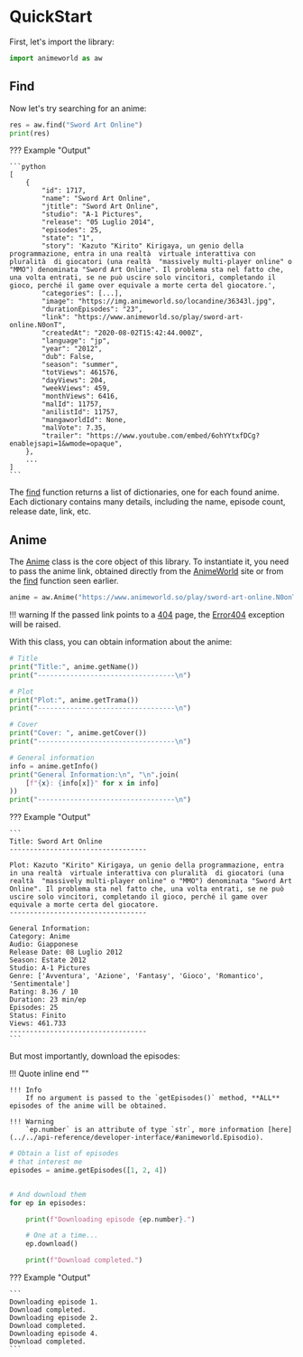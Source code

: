 # QuickStart

First, let's import the library:

```python linenums="1"
import animeworld as aw
```

## Find

Now let's try searching for an anime:

```python linenums="2"
res = aw.find("Sword Art Online")
print(res)
```
??? Example "Output"

    ```python
    [
        {
            "id": 1717,
            "name": "Sword Art Online",
            "jtitle": "Sword Art Online",
            "studio": "A-1 Pictures",
            "release": "05 Luglio 2014",
            "episodes": 25,
            "state": "1",
            "story": 'Kazuto "Kirito" Kirigaya, un genio della programmazione, entra in una realtà  virtuale interattiva con pluralità  di giocatori (una realtà  "massively multi-player online" o "MMO") denominata "Sword Art Online". Il problema sta nel fatto che, una volta entrati, se ne può uscire solo vincitori, completando il gioco, perché il game over equivale a morte certa del giocatore.',
            "categories": [...],
            "image": "https://img.animeworld.so/locandine/36343l.jpg",
            "durationEpisodes": "23",
            "link": "https://www.animeworld.so/play/sword-art-online.N0onT",
            "createdAt": "2020-08-02T15:42:44.000Z",
            "language": "jp",
            "year": "2012",
            "dub": False,
            "season": "summer",
            "totViews": 461576,
            "dayViews": 204,
            "weekViews": 459,
            "monthViews": 6416,
            "malId": 11757,
            "anilistId": 11757,
            "mangaworldId": None,
            "malVote": 7.35,
            "trailer": "https://www.youtube.com/embed/6ohYYtxfDCg?enablejsapi=1&wmode=opaque",
        },
        ...
    ]
    ```

The [find](../../api-reference/developer-interface/#animeworld.find) function returns a list of dictionaries, one for each found anime. Each dictionary contains many details, including the name, episode count, release date, link, etc.

## Anime

The [Anime](../../api-reference/developer-interface/#animeworld.Anime) class is the core object of this library. To instantiate it, you need to pass the anime link, obtained directly from the [AnimeWorld](https://www.animeworld.so/) site or from the [find](../../api-reference/developer-interface/#animeworld.find) function seen earlier.

```python linenums="4"
anime = aw.Anime("https://www.animeworld.so/play/sword-art-online.N0onT")
```

!!! warning 
    If the passed link points to a [404](https://www.animeworld.so/404) page, the [Error404](../../api-reference/exceptions/#animeworld.exceptions.Error404) exception will be raised.

With this class, you can obtain information about the anime:

```python linenums="5"
# Title
print("Title:", anime.getName())
print("----------------------------------\n")

# Plot
print("Plot:", anime.getTrama())
print("----------------------------------\n")

# Cover
print("Cover: ", anime.getCover())
print("----------------------------------\n")

# General information
info = anime.getInfo()
print("General Information:\n", "\n".join(
    [f"{x}: {info[x]}" for x in info]
))
print("----------------------------------\n")
```

??? Example "Output"

    ```
    Title: Sword Art Online
    ----------------------------------

    Plot: Kazuto "Kirito" Kirigaya, un genio della programmazione, entra in una realtà  virtuale interattiva con pluralità  di giocatori (una realtà  "massively multi-player online" o "MMO") denominata "Sword Art Online". Il problema sta nel fatto che, una volta entrati, se ne può uscire solo vincitori, completando il gioco, perché il game over equivale a morte certa del giocatore.
    ----------------------------------

    General Information:
    Category: Anime
    Audio: Giapponese
    Release Date: 08 Luglio 2012
    Season: Estate 2012
    Studio: A-1 Pictures
    Genre: ['Avventura', 'Azione', 'Fantasy', 'Gioco', 'Romantico', 'Sentimentale']
    Rating: 8.36 / 10
    Duration: 23 min/ep
    Episodes: 25
    Status: Finito
    Views: 461.733
    ----------------------------------
    ```

But most importantly, download the episodes:

!!! Quote inline end "" 

    !!! Info 
        If no argument is passed to the `getEpisodes()` method, **ALL** episodes of the anime will be obtained.

    !!! Warning
        `ep.number` is an attribute of type `str`, more information [here](../../api-reference/developer-interface/#animeworld.Episodio).



```python linenums="19"
# Obtain a list of episodes
# that interest me
episodes = anime.getEpisodes([1, 2, 4])


# And download them
for ep in episodes:

    print(f"Downloading episode {ep.number}.")

    # One at a time...
    ep.download() 

    print(f"Download completed.")
```

??? Example "Output"

    ```
    Downloading episode 1.
    Download completed.
    Downloading episode 2.
    Download completed.
    Downloading episode 4.
    Download completed.
    ```